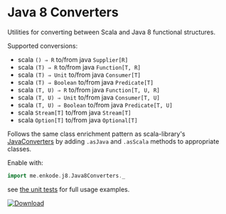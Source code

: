 Java 8 Converters
=================

Utilities for converting between Scala and Java 8 functional structures.

Supported conversions:

- scala `() ⇒ R` to/from java `Supplier[R]`
- scala `(T) ⇒ R` to/from java `Function[T, R]`
- scala `(T) ⇒ Unit` to/from java `Consumer[T]`
- scala `(T) ⇒ Boolean` to/from java `Predicate[T]`
- scala `(T, U) ⇒ R` to/from java `Function[T, U, R]`
- scala `(T, U) ⇒ Unit` to/from java `Consumer[T, U]`
- scala `(T, U) ⇒ Boolean` to/from java `Predicate[T, U]`
- scala `Stream[T]` to/from java `Stream[T]`
- scala `Option[T]` to/from java `Optional[T]`

Follows the same class enrichment pattern as scala-library's [JavaConverters](http://www.scala-lang.org/api/current/#scala.collection.JavaConverters$) by adding `.asJava` and `.asScala` methods to appropriate classes.

Enable with: 

```scala
import me.enkode.j8.Java8Converters._
```

see [the unit tests](https://github.com/kender/java8-converters/blob/develop/src/test/scala/me/enkode/j8/Java8ConvertersTest.scala) for full usage examples.

[ ![Download](https://api.bintray.com/packages/kender/maven/java8-converters/images/download.svg) ](https://bintray.com/kender/maven/java8-converters/_latestVersion)
